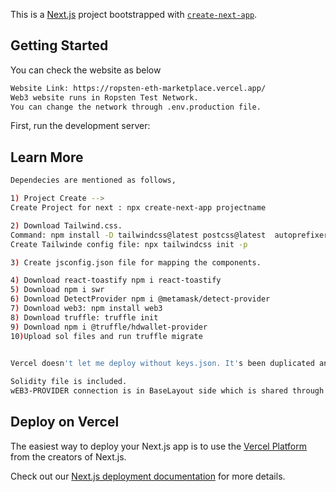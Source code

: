 This is a [Next.js](https://nextjs.org/) project bootstrapped with [`create-next-app`](https://github.com/vercel/next.js/tree/canary/packages/create-next-app).

## Getting Started

You can check the website as below

```bash
Website Link: https://ropsten-eth-marketplace.vercel.app/
Web3 website runs in Ropsten Test Network. 
You can change the network through .env.production file. 
```

First, run the development server:


## Learn More

```bash
Dependecies are mentioned as follows,

1) Project Create --> 
Create Project for next : npx create-next-app projectname 

2) Download Tailwind.css.
Command: npm install -D tailwindcss@latest postcss@latest  autoprefixer@latest
Create Tailwinde config file: npx tailwindcss init -p

3) Create jsconfig.json file for mapping the components.

4) Download react-toastify npm i react-toastify
5) Download npm i swr
6) Download DetectProvider npm i @metamask/detect-provider
7) Download web3: npm install web3 
8) Download truffle: truffle init 
9) Download npm i @truffle/hdwallet-provider
10)Upload sol files and run truffle migrate 

 
Vercel doesn't let me deploy without keys.json. It's been duplicated and changed deleberately.

Solidity file is included. 
wEB3-PROVIDER connection is in BaseLayout side which is shared through ContextProvider. 

```

## Deploy on Vercel

The easiest way to deploy your Next.js app is to use the [Vercel Platform](https://vercel.com/new?utm_medium=default-template&filter=next.js&utm_source=create-next-app&utm_campaign=create-next-app-readme) from the creators of Next.js.

Check out our [Next.js deployment documentation](https://nextjs.org/docs/deployment) for more details.
